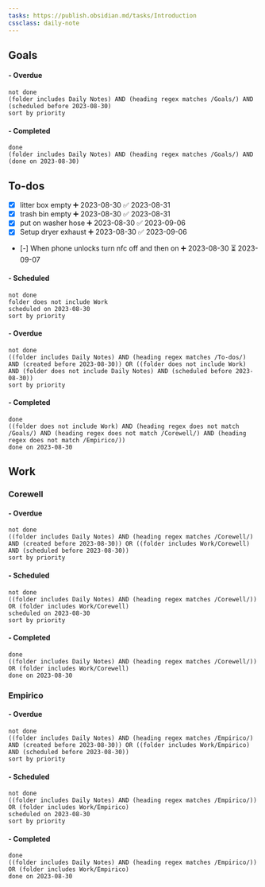 ```yaml
---
tasks: https://publish.obsidian.md/tasks/Introduction
cssclass: daily-note
---
```

## Goals

#### - Overdue
```tasks
not done
(folder includes Daily Notes) AND (heading regex matches /Goals/) AND (scheduled before 2023-08-30)
sort by priority
```
#### - Completed
```tasks
done
(folder includes Daily Notes) AND (heading regex matches /Goals/) AND (done on 2023-08-30)
```
## To-dos
- [x] litter box empty ➕ 2023-08-30 ✅ 2023-08-31
- [x] trash bin empty ➕ 2023-08-30 ✅ 2023-08-31
- [x] put on washer hose ➕ 2023-08-30 ✅ 2023-09-06
- [x] Setup dryer exhaust ➕ 2023-08-30 ✅ 2023-09-06
- [-] When phone unlocks turn nfc off and then on ➕ 2023-08-30 ⏳ 2023-09-07
#### - Scheduled
```tasks
not done
folder does not include Work
scheduled on 2023-08-30
sort by priority
```
#### - Overdue
```tasks
not done
((folder includes Daily Notes) AND (heading regex matches /To-dos/) AND (created before 2023-08-30)) OR ((folder does not include Work) AND (folder does not include Daily Notes) AND (scheduled before 2023-08-30))
sort by priority
```
#### - Completed
```tasks
done
((folder does not include Work) AND (heading regex does not match /Goals/) AND (heading regex does not match /Corewell/) AND (heading regex does not match /Empirico/))
done on 2023-08-30
```
## Work
### Corewell

#### - Overdue
```tasks
not done
((folder includes Daily Notes) AND (heading regex matches /Corewell/) AND (created before 2023-08-30)) OR ((folder includes Work/Corewell) AND (scheduled before 2023-08-30))
sort by priority
```
#### - Scheduled
```tasks
not done
((folder includes Daily Notes) AND (heading regex matches /Corewell/)) OR (folder includes Work/Corewell)
scheduled on 2023-08-30
sort by priority
```
#### - Completed
```tasks
done
((folder includes Daily Notes) AND (heading regex matches /Corewell/)) OR (folder includes Work/Corewell)
done on 2023-08-30
```
### Empirico

#### - Overdue
```tasks
not done
((folder includes Daily Notes) AND (heading regex matches /Empirico/) AND (created before 2023-08-30)) OR ((folder includes Work/Empirico) AND (scheduled before 2023-08-30))
sort by priority
```
#### - Scheduled
```tasks
not done
((folder includes Daily Notes) AND (heading regex matches /Empirico/)) OR (folder includes Work/Empirico)
scheduled on 2023-08-30
sort by priority
```
#### - Completed
```tasks
done
((folder includes Daily Notes) AND (heading regex matches /Empirico/)) OR (folder includes Work/Empirico)
done on 2023-08-30
```

